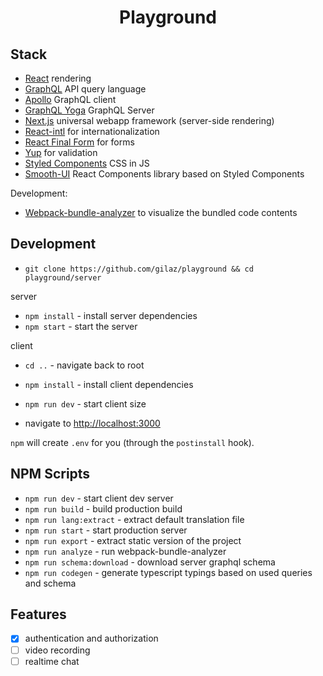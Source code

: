 <div align="center">
  <h1>Playground</h1>
</div>


## Stack

- [React](https://facebook.github.io/react) rendering
- [GraphQL](http://graphql.org) API query language
- [Apollo](http://dev.apollodata.com) GraphQL client
- [GraphQL Yoga](https://www.graph.cool) GraphQL Server
- [Next.js](https://zeit.co/blog/next) universal webapp framework (server-side rendering)
- [React-intl](https://github.com/yahoo/react-intl) for internationalization
- [React Final Form](https://github.com/final-form/react-final-form) for forms
- [Yup](https://github.com/jquense/yup) for validation
- [Styled Components](https://github.com/styled-components/styled-components) CSS in JS
- [Smooth-UI](https://github.com/smooth-code/smooth-ui) React Components library based on Styled Components

Development:
- [Webpack-bundle-analyzer](https://github.com/th0r/webpack-bundle-analyzer) to visualize the bundled code contents

## Development

- `git clone https://github.com/gilaz/playground && cd playground/server`

server
- `npm install` - install server dependencies
- `npm start` - start the server

client
- `cd ..` - navigate back to root
- `npm install` - install client dependencies
- `npm run dev` - start client size

- navigate to <http://localhost:3000>

`npm` will create `.env` for you (through the `postinstall` hook).


## NPM Scripts
- `npm run dev` - start client dev server
- `npm run build` - build production build
- `npm run lang:extract` - extract default translation file
- `npm run start` - start production server
- `npm run export` - extract static version of the project
- `npm run analyze` - run webpack-bundle-analyzer
- `npm run schema:download` - download server graphql schema
- `npm run codegen` - generate typescript typings based on used queries and schema

## Features
- [x] authentication and authorization
- [ ] video recording
- [ ] realtime chat
